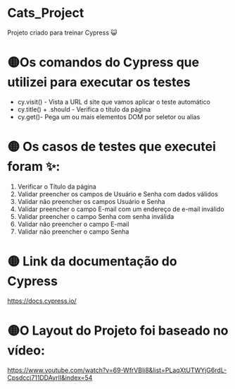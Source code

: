 # Cats_Project
Projeto criado para treinar Cypress 😺


# 🟡Os comandos do Cypress que utilizei para executar os testes 


* cy.visit() - Vista a URL d site que vamos aplicar o teste automático
* cy.title() + .should - Verifica o título da página
* cy.get()- Pega um ou mais elementos DOM por seletor ou alias

# 🟡 Os casos de testes que executei foram ✨:

1. Verificar o Título da página
2. Validar preencher os campos de Usuário e Senha com dados válidos
3. Validar não preencher os campos Usuário e Senha
4. Validar preencher o campo E-mail com um endereço de e-mail inválido
5. Validar preencher o campo Senha com senha inválida 
6. Validar não preencher o campo E-mail
7. Validar não preencher o campo Senha

# 🟡 Link da documentação do Cypress
https://docs.cypress.io/

# 🟡O Layout do Projeto foi baseado no vídeo: <br> 
https://www.youtube.com/watch?v=69-WfrVBli8&list=PLaqXtUTWYjG6rdL-Cpsdccj711DDAyrlI&index=54


